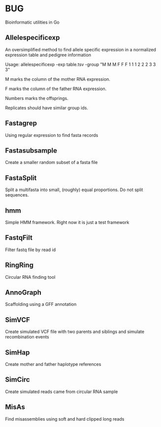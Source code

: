 # BUG
Bioinformatic utilities in Go

## Allelespecificexp

An oversimplified method to find allele specific expression in a normalized expression table and pedigree information

Usage: allelespecificexp -exp table.tsv -group "M M M F F F 1 1 1 2 2 2 3 3 3"

M marks the column of the mother RNA expression.

F marks the column of the father RNA expression.

Numbers marks the offsprings.

Replicates should have similar group ids.

## Fastagrep

Using regular expression to find fasta records

## Fastasubsample

Create a smaller random subset of a fasta file

## FastaSplit

Split a multifasta into small, (roughly) equal proportions. Do not split sequences.

## hmm

Simple HMM framework. Right now it is just a test framework

## FastqFilt

Filter fastq file by read id

## RingRing

Circular RNA finding tool

## AnnoGraph

Scaffolding using a GFF annotation

## SimVCF

Create simulated VCF file with two parents and siblings and simulate recombination events

## SimHap

Create mother and father haplotype references

## SimCirc

Create simulated reads came from circular RNA sample

## MisAs

Find misassemblies using soft and hard clipped long reads
